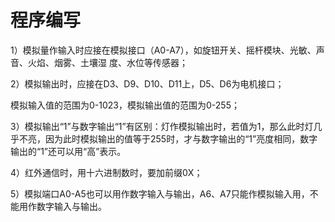 # 程序编写

1）模拟量作输入时应接在模拟接口（A0-A7），如旋钮开关、摇杆模块、光敏、声音、火焰、烟雾、土壤湿 度、水位等传感器；

2）模拟输出时，应接在D3、D9、D10、D11上，D5、D6为电机接口；

模拟输入值的范围为0-1023，模拟输出值的范围为0-255；

3）模拟输出“1”与数字输出“1”有区别：灯作模拟输出时，若值为1，那么此时灯几乎不亮，因为此时模拟输出的值等于255时，才与数字输出的“1”亮度相同，数字输出的“1”还可以用“高”表示。

4）红外通信时，用十六进制数时，要加前缀0X；

5）模拟端口A0-A5也可以用作数字输入与输出，A6、A7只能作模拟输入用，不能用作数字输入与输出。

